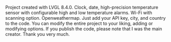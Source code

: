Project created with LVGL 8.4.0. Clock, date, high-precision temperature sensor with configurable high and low temperature alarms. 
Wi-Fi with scanning option. Openweathermap. Just add your API key, city, and country to the code. 
You can modify the entire project to your liking, adding or modifying options. If you publish the code, 
please note that I was the main creator. Thank you very much.

